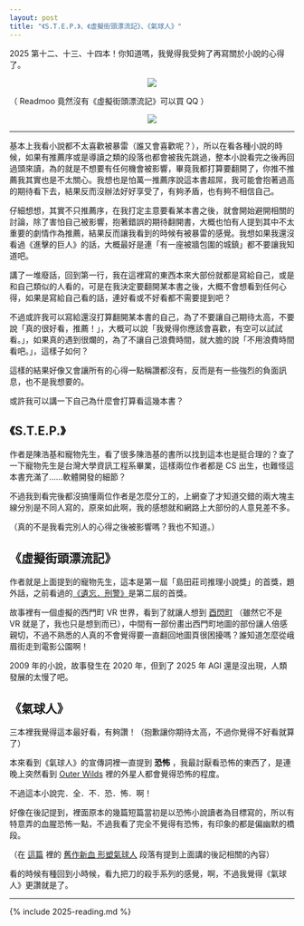 ```yaml
---
layout: post
title: "《S.T.E.P.》、《虛擬街頭漂流記》、《氣球人》"
---
```


2025 第十二、十三、十四本！你知道嗎，我覺得我受夠了再寫關於小說的心得了。

<div align="center"><a target="_blank" href="https://moo.im/a/cilDLW" title="S.T.E.P."><img src="https://cdn.readmoo.com/cover/fg/l78emnn_210x315.jpg?v=0" /></a></div>

（ Readmoo 竟然沒有《虛擬街頭漂流記》可以買 QQ ）

<div align="center"><a target="_blank" href="https://moo.im/a/1ryDIM" title="氣球人"><img src="https://cdn.readmoo.com/cover/gm/8jako8l_210x315.jpg?v=0" /></a></div>

---

基本上我看小說都不太喜歡被暴雷（誰又會喜歡呢？），所以在看各種小說的時候，如果有推薦序或是導讀之類的段落也都會被我先跳過，整本小說看完之後再回過頭來讀，為的就是不想要有任何機會被影響，畢竟我都打算要翻開了，你推不推薦我其實也是不太關心。我想也是怕萬一推薦序說這本書超屌，我可能會抱著過高的期待看下去，結果反而沒辦法好好享受了，有夠矛盾，也有夠不相信自己。

仔細想想，其實不只推薦序，在我打定主意要看某本書之後，就會開始避開相關的討論，除了害怕自己被影響，抱著錯誤的期待翻開書，大概也怕有人提到其中不太重要的劇情作為推薦，結果反而讓我看到的時候有被暴雷的感覺。我想如果我還沒看過《進擊的巨人》的話，大概最好是連「有一座被牆包圍的城鎮」都不要讓我知道吧。

講了一堆廢話，回到第一行，我在這裡寫的東西本來大部份就都是寫給自己，或是和自己類似的人看的，可是在我決定要翻開某本書之後，大概不會想看到任何心得，如果是寫給自己看的話，連好看或不好看都不需要提到吧？

不過或許我可以寫給還沒打算翻開某本書的自己，為了不要讓自己期待太高，不要說「真的很好看，推薦！」，大概可以說「我覺得你應該會喜歡，有空可以試試看。」，如果真的遇到很爛的，為了不讓自己浪費時間，就大膽的說「不用浪費時間看吧。」，這樣子如何？

這樣的結果好像又會讓所有的心得一點稱讚都沒有，反而是有一些強烈的負面訊息，也不是我想要的。

或許我可以講一下自己為什麼會打算看這幾本書？

## 《S.T.E.P.》

作者是陳浩基和寵物先生，看了很多陳浩基的書所以找到這本也是挺合理的？查了一下寵物先生是台灣大學資訊工程系畢業，這樣兩位作者都是 CS 出生，也難怪這本書充滿了……軟體開發的細節？

不過我到看完後都沒搞懂兩位作者是怎麼分工的，上網查了才知道交錯的兩大塊主線分別是不同人寫的，原來如此啊，我的感想就和網路上大部份的人意見差不多。

（真的不是我看完別人的心得之後被影響嗎？我也不知道。）

## 《虛擬街頭漂流記》

作者就是上面提到的寵物先生，這本是第一屆「島田莊司推理小說獎」的首獎，題外話，之前看過的[《遺忘．刑警》](/2025-reading-6)是第二屆的首獎。

故事裡有一個虛擬的西門町 VR 世界，看到了就讓人想到 [酉閃町](https://store.steampowered.com/app/911220/Dusk_Diver/) （雖然它不是 VR 就是了，我也只是想到而已），中間有一部份畫出西門町地圖的部份讓人倍感親切，不過不熟悉的人真的不會覺得要一直翻回地圖頁很困擾嗎？誰知道怎麼從峨眉街走到電影公園啊！

2009 年的小說，故事發生在 2020 年，但到了 2025 年 AGI 還是沒出現，人類發展的太慢了吧。

## 《氣球人》

三本裡我覺得這本最好看，有夠讚！（抱歉讓你期待太高，不過你覺得不好看就算了）

本來看到《氣球人》的宣傳詞裡一直提到 **恐怖** ，我最討厭看恐怖的東西了，是連晚上突然看到 [Outer Wilds](https://store.steampowered.com/app/753640/Outer_Wilds/) 裡的外星人都會覺得恐怖的程度。

不過這本小說完．全．不．恐．怖．啊！

好像在後記提到，裡面原本的幾篇短篇當初是以恐怖小說讀者為目標寫的，所以有特意弄的血腥恐怖一點，不過我看了完全不覺得有恐怖，有印象的都是偏幽默的橋段。

（在 [這篇](https://vocus.cc/article/620afdc0fd897800015b61c5) 裡的 [舊作新血 形塑氣球人](https://vocus.cc/article/620afdc0fd897800015b61c5#data-h2-1-620afdc0fd897800015b61c5) 段落有提到上面講的後記相關的內容）

看的時候有種回到小時候，看九把刀的殺手系列的感覺，啊，不過我覺得《氣球人》更讚就是了。

---

{% include 2025-reading.md %}
